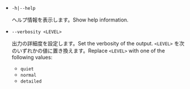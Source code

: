 * `-h|--help`

  <span data-ttu-id="6a35a-101">ヘルプ情報を表示します。</span><span class="sxs-lookup"><span data-stu-id="6a35a-101">Show help information.</span></span>

* `--verbosity <LEVEL>`

  <span data-ttu-id="6a35a-102">出力の詳細度を設定します。</span><span class="sxs-lookup"><span data-stu-id="6a35a-102">Set the verbosity of the output.</span></span> <span data-ttu-id="6a35a-103">`<LEVEL>` を次のいずれかの値に置き換えます。</span><span class="sxs-lookup"><span data-stu-id="6a35a-103">Replace `<LEVEL>` with one of the following values:</span></span>
  
  * `quiet`
  * `normal`
  * `detailed`
